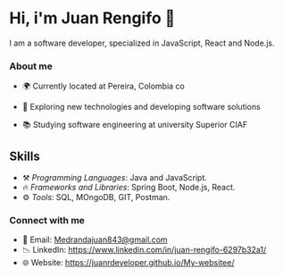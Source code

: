 # Hi, i'm Juan Rengifo 👋

I am a software developer, specialized in JavaScript, React and Node.js.


### About me

- 🌍 Currently located at Pereira, Colombia co</p>
- 🧐 Exploring new technologies and developing software solutions</p>
- 📚 Studying software engineering at university Superior CIAF</p>

## Skills

- ⚒️ *Programming Languages*: Java and JavaScript.
- 🔥 *Frameworks and Libraries*: Spring Boot, Node.js, React.
- ⚙️ *Tools*: SQL, MOngoDB, GIT, Postman.


### Connect with me

- 📩 Email: Medrandajuan843@gmail.com
- 📉 LinkedIn: https://www.linkedin.com/in/juan-rengifo-6297b32a1/
- 🌐 Website: https://juanrdeveloper.github.io/My-websitee/



    
 
 




